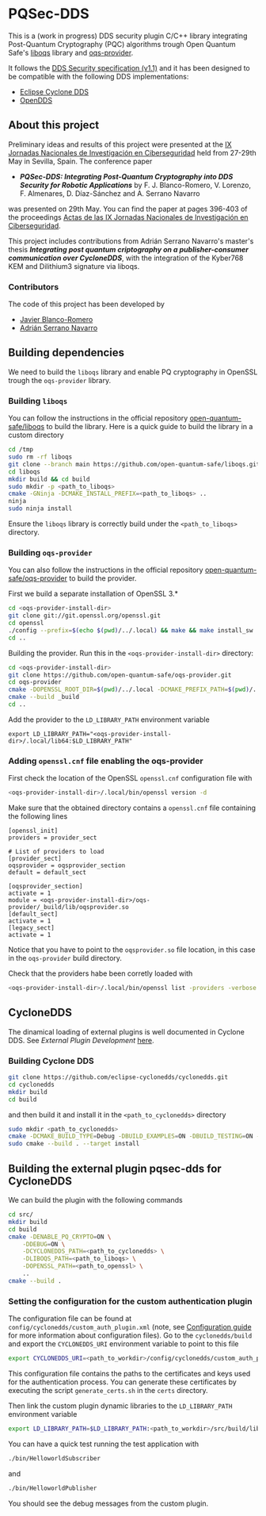 # PQSec-DDS

This is a (work in progress) DDS security plugin C/C++ library integrating Post-Quantum Cryptography (PQC) algorithms trough Open Quantum Safe's [liboqs](https://github.com/open-quantum-safe/liboqs) library and [oqs-provider](https://github.com/open-quantum-safe/oqs-provider).

It follows the [DDS Security specification (v1.1)](https://www.omg.org/spec/DDS-SECURITY/1.1/About-DDS-SECURITY) and it has been designed to be compatible with the following DDS implementations:

- [Eclipse Cyclone DDS](https://github.com/eclipse-cyclonedds/cyclonedds)
- [OpenDDS](https://github.com/OpenDDS/OpenDDS)

## About this project

Preliminary ideas and results of this project were presented at the [IX Jornadas Nacionales de Investigación en Ciberseguridad](https://2024.jnic.es/) held from 27-29th May in Sevilla, Spain. The conference paper

- ***PQSec-DDS: Integrating Post-Quantum Cryptography into DDS Security for Robotic Applications*** by F. J. Blanco-Romero, V. Lorenzo, F. Almenares, D. Dı́az-Sánchez and A. Serrano Navarro

was presented on 29th May. You can find the paper at pages 396-403 of the proceedings [Actas de las IX Jornadas Nacionales de Investigación en Ciberseguridad](https://idus.us.es/handle/11441/159179).

This project includes contributions from Adrián Serrano Navarro's master's thesis ***Integrating post quantum criptography on a publisher-consumer communication over CycloneDDS***, with the integration of the Kyber768 KEM and Dilithium3 signature via liboqs.

### Contributors

The code of this project has been developed by

- [Javier Blanco-Romero](https://github.com/fj-blanco)
- [Adrián Serrano Navarro](https://github.com/100429115)

## Building dependencies

We need to build the `liboqs` library and enable PQ cryptography in OpenSSL trough the `oqs-provider` library.

### Building `liboqs`

You can follow the instructions in the official repository [open-quantum-safe/liboqs](https://github.com/open-quantum-safe/liboqs) to build the library. Here is a quick guide to build the library in a custom directory

```bash
cd /tmp
sudo rm -rf liboqs
git clone --branch main https://github.com/open-quantum-safe/liboqs.git
cd liboqs
mkdir build && cd build
sudo mkdir -p <path_to_liboqs>
cmake -GNinja -DCMAKE_INSTALL_PREFIX=<path_to_liboqs> ..
ninja
sudo ninja install
```

Ensure the `liboqs` library is correctly build under the `<path_to_liboqs>` directory.

### Building `oqs-provider`

You can also follow the instructions in the official repository [open-quantum-safe/oqs-provider](https://github.com/open-quantum-safe/oqs-provider) to build the provider.

First we build a separate installation of OpenSSL 3.*

```bash
cd <oqs-provider-install-dir>
git clone git://git.openssl.org/openssl.git
cd openssl
./config --prefix=$(echo $(pwd)/../.local) && make && make install_sw
cd ..
```

Building the provider. Run this in the `<oqs-provider-install-dir>` directory:

```bash
cd <oqs-provider-install-dir>
git clone https://github.com/open-quantum-safe/oqs-provider.git
cd oqs-provider
cmake -DOPENSSL_ROOT_DIR=$(pwd)/../.local -DCMAKE_PREFIX_PATH=$(pwd)/../.local -S . -B _build
cmake --build _build
cd ..
```

Add the provider to the `LD_LIBRARY_PATH` environment variable

```text
export LD_LIBRARY_PATH="<oqs-provider-install-dir>/.local/lib64:$LD_LIBRARY_PATH"
```

### Adding `openssl.cnf` file enabling the oqs-provider

First check the location of the OpenSSL `openssl.cnf` configuration file with

```bash
<oqs-provider-install-dir>/.local/bin/openssl version -d
```

Make sure that the obtained directory contains a `openssl.cnf` file containing the following lines

```text
[openssl_init]
providers = provider_sect

# List of providers to load
[provider_sect]
oqsprovider = oqsprovider_section
default = default_sect

[oqsprovider_section]
activate = 1
module = <oqs-provider-install-dir>/oqs-provider/_build/lib/oqsprovider.so
[default_sect]
activate = 1
[legacy_sect]
activate = 1
```

Notice that you have to point to the `oqsprovider.so` file location, in this case in the `oqs-provider` build directory.

Check that the providers habe been corretly loaded with

```bash
<oqs-provider-install-dir>/.local/bin/openssl list -providers -verbose
```

## CycloneDDS

The dinamical loading of external plugins is well documented in Cyclone DDS. See *External Plugin Development* [here](https://cyclonedds.io/docs/cyclonedds/0.8.2/security.html#external-plugin-developmentl).

### Building Cyclone DDS

```bash
git clone https://github.com/eclipse-cyclonedds/cyclonedds.git
cd cyclonedds
mkdir build
cd build
```

and then build it and install it in the `<path_to_cyclonedds>` directory

```bash
sudo mkdir <path_to_cyclonedds>
cmake -DCMAKE_BUILD_TYPE=Debug -DBUILD_EXAMPLES=ON -DBUILD_TESTING=ON -DCMAKE_INSTALL_PREFIX=<path_to_cyclonedds> ..
sudo cmake --build . --target install
```

## Building the external plugin pqsec-dds for CycloneDDS

We can build the plugin with the following commands

```bash
cd src/
mkdir build
cd build
cmake -DENABLE_PQ_CRYPTO=ON \
    -DDEBUG=ON \
    -DCYCLONEDDS_PATH=<path_to_cyclonedds> \
    -DLIBOQS_PATH=<path_to_liboqs> \
    -DOPENSSL_PATH=<path_to_openssl> \
    ..
cmake --build .
```

### Setting the configuration for the custom authentication plugin

The configuration file can be found at `config/cyclonedds/custom_auth_plugin.xml` (note, see [Configuration guide](https://cyclonedds.io/docs/cyclonedds/latest/config/index.html#configuration-guide) for more information about configuration files). Go to the `cyclonedds/build` and export the `CYCLONEDDS_URI` environment variable to point to this file

```bash
export CYCLONEDDS_URI=<path_to_workdir>/config/cyclonedds/custom_auth_plugin.xml
```

This configuration file contains the paths to the certificates and keys used for the authentication process. You can generate these certificates by executing the script `generate_certs.sh` in the `certs` directory.

Then link the custom plugin dynamic libraries to the `LD_LIBRARY_PATH` environment variable

```bash
export LD_LIBRARY_PATH=$LD_LIBRARY_PATH:<path_to_workdir>/src/build/lib
```

You can have a quick test running the test application with

```bash
./bin/HelloworldSubscriber
```

and

```bash
./bin/HelloworldPublisher
```

You should see the debug messages from the custom plugin.